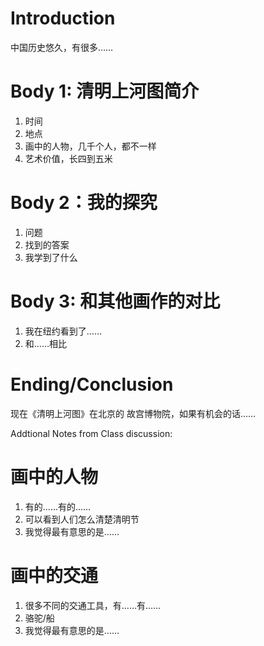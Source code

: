 # Introduction
中国历史悠久，有很多……

# Body 1: 清明上河图简介
1. 时间
2. 地点
3. 画中的人物，几千个人，都不一样
4. 艺术价值，长四到五米

# Body 2：我的探究
1. 问题
2. 找到的答案
3. 我学到了什么

# Body 3: 和其他画作的对比
1. 我在纽约看到了……
2. 和……相比

# Ending/Conclusion
现在《清明上河图》在北京的 故宫博物院，如果有机会的话……

Addtional Notes from Class discussion:

# 画中的人物
1. 有的……有的……
2. 可以看到人们怎么清楚清明节
3. 我觉得最有意思的是……

# 画中的交通
1. 很多不同的交通工具，有……有……
2. 骆驼/船
3. 我觉得最有意思的是……
